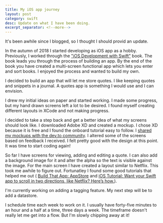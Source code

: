 ```yaml
---
title: My iOS app journey
layout: post
category: swift
desc: Update on what I have been doing.
excerpt_separator: <!--more-->
---
```


It's been awhile since I blogged, so I thought I should provid an update.

In the autumn of 2018 I started developing as iOS app as a hobby. Previously, I worked through the ["iOS Development with Swift"](https://www.manning.com/books/ios-development-with-swift) book. The book leads you through the process of building an app. By the end of the book you have created a multi-screen functional app which lets you enter and sort books. I enjoyed the process and wanted to build my own.

<!--more-->

I decided to build an app that will let me store quotes. I like keeping quotes and snippets in a journal.  A quotes app is something I would use and I can envision.  

I drew my initial ideas on paper and started working. I made some progress, but my hand drawn screens left a lot to be desired.  I found myself creating different layouts in XCode and not making progress.

I decided to take a step back and get a better idea of what my screens should look like. I downloaded Adobe XD and created a mockup.  I chose XD because it is free and I found the onboard tutorial easy to follow.  I [shared my mockups with the dev.to community](https://dev.to/monicag/feedback-on-my-app-design-4dmm). I altered some of the screens based on feedback I received. I felt pretty good with the design at this point. It was time to start coding again!


So far I have screens for viewing, adding and editing a quote. I can also add a background image for it and alter the alpha so the text is visible against the image.  For the main screen I have created a layout similar to Netflix. This took me awhile to figure out. Fortunatley I found some good tutorials that helped me out ( [Build That App: AppStore](https://www.letsbuildthatapp.com/course/AppStore) and [iOS Tutorial: Want your Swift app to scroll in two directions, like Netflix? Here’s how.](https://www.thorntech.com/2015/08/want-your-swift-app-to-scroll-in-two-directions-like-netflix-heres-how/)). 

I'm currently working on adding a tagging feature.  My next step will be to add a datastore. 

I schedule time each week to work on it. I usually have forty-five minutes to an hour and a half at a time, three days a week.  The timeframe doesn't really let me get into a flow.  But I'm slowly chipping away at it!

